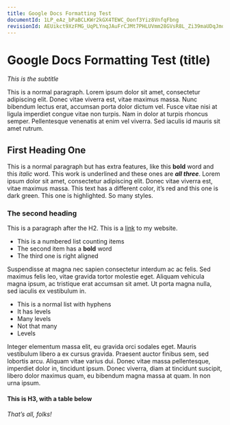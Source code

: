 ```yaml
---
title: Google Docs Formatting Test
documentId: 1LP_eAz_bPaBCLKWr2kGX4TEWC_Oonf3Yiz8VnfqFbng
revisionId: AEUikct9XzFMG_UqPLYnqJAuFrCJMt7PHLUVmm28GVsR8L_Zi39maUDqJmqPuYsZc_eYF7_OqdRya2I_UJyror0
---
```


# Google Docs Formatting Test (title)

_This is the subtitle_

This is a normal paragraph. Lorem ipsum dolor sit amet, consectetur adipiscing elit. Donec vitae viverra est, vitae maximus massa. Nunc bibendum lectus erat, accumsan porta dolor dictum vel. Fusce vitae nisi at ligula imperdiet congue vitae non turpis. Nam in dolor at turpis rhoncus semper. Pellentesque venenatis at enim vel viverra. Sed iaculis id mauris sit amet rutrum.

## First Heading One

This is a normal paragraph but has extra features, like this **bold** word and this _italic_ word. This work is underlined and these ones are **_all three_**. Lorem ipsum dolor sit amet, consectetur adipiscing elit. Donec vitae viverra est, vitae maximus massa. This text has a different color, it’s red and this one is dark green. This one is highlighted. So many styles.

### The second heading

This is a paragraph after the H2. This is a [link](https://anandchowdhary.com) to my website.

- This is a numbered list counting items
- The second item has a **bold** word
- The third one is right aligned

Suspendisse at magna nec sapien consectetur interdum ac ac felis. Sed maximus felis leo, vitae gravida tortor molestie eget. Aliquam vehicula magna ipsum, ac tristique erat accumsan sit amet. Ut porta magna nulla, sed iaculis ex vestibulum in.

- This is a normal list with hyphens
- It has levels
- Many levels
- Not that many
- Levels

Integer elementum massa elit, eu gravida orci sodales eget. Mauris vestibulum libero a ex cursus gravida. Praesent auctor finibus sem, sed lobortis arcu. Aliquam vitae varius dui. Donec vitae massa pellentesque, imperdiet dolor in, tincidunt ipsum. Donec viverra, diam at tincidunt suscipit, libero dolor maximus quam, eu bibendum magna massa at quam. In non urna ipsum.

#### This is H3, with a table below

_That’s all, folks!_


